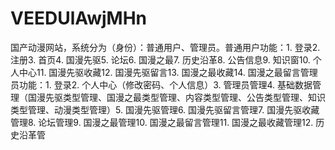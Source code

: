 # VEEDUlAwjMHn
国产动漫网站，系统分为（身份）：普通用户、管理员。普通用户功能：1. 登录2. 注册3. 首页4. 国漫先驱5. 论坛6. 国漫之最7. 历史沿革8. 公告信息9. 知识窗10. 个人中心11. 国漫先驱收藏12. 国漫先驱留言13. 国漫之最收藏14. 国漫之最留言管理员功能：1. 登录2. 个人中心（修改密码、个人信息）3. 管理员管理4. 基础数据管理（国漫先驱类型管理、国漫之最类型管理、内容类型管理、公告类型管理、知识类型管理、动漫类型管理）5. 国漫先驱管理6. 国漫先驱留言管理7. 国漫先驱收藏管理8. 论坛管理9. 国漫之最管理10. 国漫之最留言管理11. 国漫之最收藏管理12. 历史沿革管
